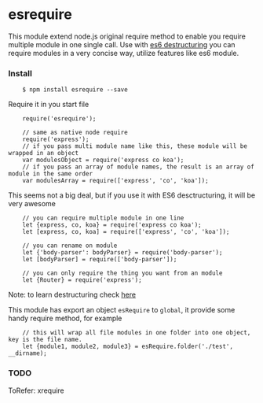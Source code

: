 esrequire
====

This module extend node.js original require method to enable you require multiple module in one single call. Use with [es6 destructuring](http://www.2ality.com/2015/01/es6-destructuring.html) you can require modules in a very concise way, utilize features like es6 module.


### Install


```
    $ npm install esrequire --save
```

Require it in you start file

```
    require('esrequire');

    // same as native node require
    require('express');  
    // if you pass multi module name like this, these module will be wrapped in an object
    var modulesObject = require('express co koa');
    // if you pass an array of module names, the result is an array of module in the same order
    var modulesArray = require(['express', 'co', 'koa']);
```


This seems not a big deal, but if you use it with ES6 desctructuring, it will be very awesome

```
    // you can require multiple module in one line
    let {express, co, koa} = require('express co koa');
    let [express, co, koa] = require(['express', 'co', 'koa']);

    // you can rename on module 
    let {'body-parser': bodyParser} = require('body-parser');
    let [bodyParser] = require(['body-parser']);

    // you can only require the thing you want from an module
    let {Router} = require('express');
```

Note: to learn destructuring check [here](http://www.2ality.com/2015/01/es6-destructuring.html)

This module has export an object `esRequire` to `global`, it provide some handy require method, for example 
```
    // this will wrap all file modules in one folder into one object, key is the file name.
    let {module1, module2, module3} = esRequire.folder('./test', __dirname);
```




### TODO 

ToRefer: xrequire

